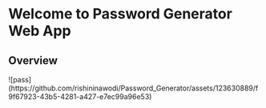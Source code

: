 <h1>Welcome to Password Generator Web App</h1>
<h2>Overview</h2>
![pass](https://github.com/rishininawodi/Password_Generator/assets/123630889/f9f67923-43b5-4281-a427-e7ec99a96e53)
